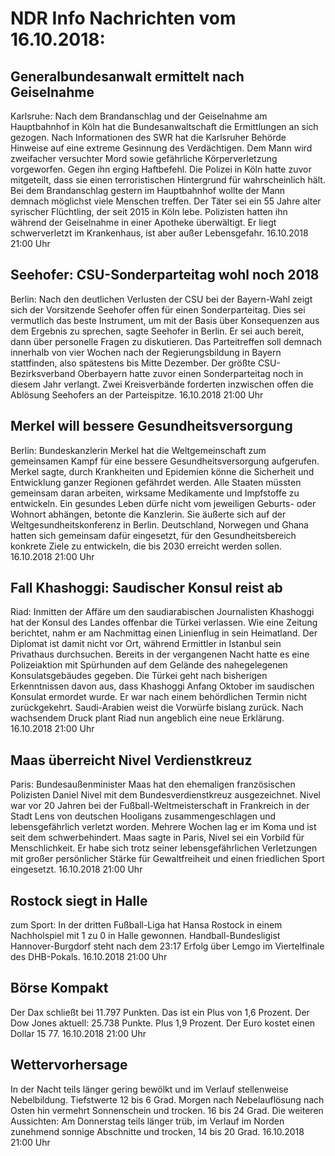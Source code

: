 # NDR Info Nachrichten vom 16.10.2018:


## Generalbundesanwalt ermittelt nach Geiselnahme
Karlsruhe: Nach dem Brandanschlag und der Geiselnahme am Hauptbahnhof in Köln hat die Bundesanwaltschaft die Ermittlungen an sich gezogen. Nach Informationen des SWR hat die Karlsruher Behörde Hinweise auf eine extreme Gesinnung des Verdächtigen. Dem Mann wird zweifacher versuchter Mord sowie gefährliche Körperverletzung vorgeworfen. Gegen ihn erging Haftbefehl. Die Polizei in Köln hatte zuvor mitgeteilt, dass sie einen terroristischen Hintergrund für wahrscheinlich hält. Bei dem Brandanschlag gestern im Hauptbahnhof wollte der Mann demnach möglichst viele Menschen treffen. Der Täter sei ein 55 Jahre alter syrischer Flüchtling, der seit 2015 in Köln lebe. Polizisten hatten ihn während der Geiselnahme in einer Apotheke überwältigt. Er liegt schwerverletzt im Krankenhaus, ist aber außer Lebensgefahr. 16.10.2018 21:00 Uhr 

## Seehofer: CSU-Sonderparteitag wohl noch 2018
Berlin: Nach den deutlichen Verlusten der CSU bei der Bayern-Wahl zeigt sich der Vorsitzende Seehofer offen für einen Sonderparteitag. Dies sei vermutlich das beste Instrument, um mit der Basis über Konsequenzen aus dem Ergebnis zu sprechen, sagte Seehofer in Berlin. Er sei auch bereit, dann über personelle Fragen zu diskutieren. Das Parteitreffen soll demnach innerhalb von vier Wochen nach der Regierungsbildung in Bayern stattfinden, also spätestens bis Mitte Dezember. Der größte CSU-Bezirksverband Oberbayern hatte zuvor einen Sonderparteitag noch in diesem Jahr verlangt. Zwei Kreisverbände forderten inzwischen offen die Ablösung Seehofers an der Parteispitze. 16.10.2018 21:00 Uhr 

## Merkel will bessere Gesundheitsversorgung
Berlin: Bundeskanzlerin Merkel hat die Weltgemeinschaft zum gemeinsamen Kampf für eine bessere Gesundheitsversorgung aufgerufen. Merkel sagte, durch Krankheiten und Epidemien könne die Sicherheit und Entwicklung ganzer Regionen gefährdet werden. Alle Staaten müssten gemeinsam daran arbeiten, wirksame Medikamente und Impfstoffe zu entwickeln. Ein gesundes Leben dürfe nicht vom jeweiligen Geburts- oder Wohnort abhängen, betonte die Kanzlerin. Sie äußerte sich auf der Weltgesundheitskonferenz in Berlin. Deutschland, Norwegen und Ghana hatten sich gemeinsam dafür eingesetzt, für den Gesundheitsbereich konkrete Ziele zu entwickeln, die bis 2030 erreicht werden sollen. 16.10.2018 21:00 Uhr 

## Fall Khashoggi: Saudischer Konsul reist ab
Riad: Inmitten der Affäre um den saudiarabischen Journalisten Khashoggi hat der Konsul des Landes offenbar die Türkei verlassen. Wie eine Zeitung berichtet, nahm er am Nachmittag einen Linienflug in sein Heimatland. Der Diplomat ist damit nicht vor Ort, während Ermittler in Istanbul sein Privathaus durchsuchen. Bereits in der vergangenen Nacht hatte es eine Polizeiaktion mit Spürhunden auf dem Gelände des nahegelegenen Konsulatsgebäudes gegeben. Die Türkei geht nach bisherigen Erkenntnissen davon aus, dass Khashoggi Anfang Oktober im saudischen Konsulat ermordet wurde. Er war nach einem behördlichen Termin nicht zurückgekehrt. Saudi-Arabien weist die Vorwürfe bislang zurück. Nach wachsendem Druck plant Riad nun angeblich eine neue Erklärung. 16.10.2018 21:00 Uhr 

## Maas überreicht Nivel Verdienstkreuz
Paris: 			Bundesaußenminister Maas hat den ehemaligen französischen Polizisten Daniel Nivel mit dem Bundesverdienstkreuz ausgezeichnet. Nivel war vor 20 Jahren bei der Fußball-Weltmeisterschaft in Frankreich in der Stadt Lens von deutschen Hooligans zusammengeschlagen und lebensgefährlich verletzt worden. Mehrere Wochen lag er im Koma und ist seit dem schwerbehindert. Maas sagte in Paris, Nivel sei ein Vorbild für Menschlichkeit. Er habe sich trotz seiner lebensgefährlichen Verletzungen mit großer persönlicher Stärke für Gewaltfreiheit und einen friedlichen Sport eingesetzt. 16.10.2018 21:00 Uhr 

## Rostock siegt in Halle
zum Sport: In der dritten Fußball-Liga hat Hansa Rostock in einem Nachholspiel mit 1 zu 0 in Halle gewonnen. Handball-Bundesligist Hannover-Burgdorf steht nach dem 23:17 Erfolg über Lemgo im Viertelfinale des DHB-Pokals. 16.10.2018 21:00 Uhr 

## Börse Kompakt
Der Dax schließt bei 11.797 Punkten. Das ist ein Plus von 1,6 Prozent. Der Dow Jones aktuell: 25.738 Punkte. Plus 1,9 Prozent. Der Euro kostet einen Dollar 15 77. 16.10.2018 21:00 Uhr 

## Wettervorhersage
In der Nacht teils länger gering bewölkt und im Verlauf stellenweise Nebelbildung. Tiefstwerte 12 bis 6 Grad. Morgen nach Nebelauflösung nach Osten hin vermehrt Sonnenschein und trocken. 16 bis 24 Grad. Die weiteren Aussichten: Am Donnerstag teils länger trüb, im Verlauf im Norden zunehmend sonnige Abschnitte und trocken, 14 bis 20 Grad. 16.10.2018 21:00 Uhr 
